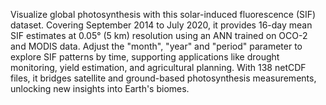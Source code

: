 <!--fused:readme-->
Visualize global photosynthesis with this solar-induced fluorescence (SIF) dataset. Covering September 2014 to July 2020, it provides 16-day mean SIF estimates at 0.05° (5 km) resolution using an ANN trained on OCO-2 and MODIS data. Adjust the "month", "year" and "period" parameter to explore SIF patterns by time, supporting applications like drought monitoring, yield estimation, and agricultural planning. With 138 netCDF files, it bridges satellite and ground-based photosynthesis measurements, unlocking new insights into Earth's biomes.
